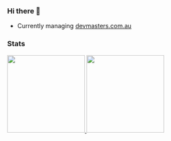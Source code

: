 ### Hi there 👋

- Currently managing <a href="https://devmasters.com.au">devmasters.com.au</a>

### Stats
<div align="left">
    <a href="https://github.com/fnsc"> 
        <img height="180em" src="https://github-readme-stats.vercel.app/api?username=ralsaifi&show_icons=true&theme=radical" />
        <img height="180em" src="https://github-readme-stats.vercel.app/api/top-langs/?username=fnsc&layout=compact&theme=dark" />
    </a>
</div>

<!--
**ralsaifi/ralsaifi** is a ✨ _special_ ✨ repository because its `README.md` (this file) appears on your GitHub profile.

Here are some ideas to get you started:

- 🔭 I’m currently working on ...
- 🌱 I’m currently learning ...
- 👯 I’m looking to collaborate on ...
- 🤔 I’m looking for help with ...
- 💬 Ask me about ...
- 📫 How to reach me: ...
- 😄 Pronouns: ...
- ⚡ Fun fact: ...
-->
